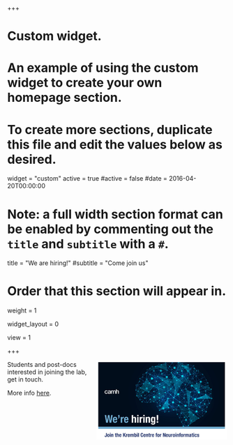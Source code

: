 +++
# Custom widget.
# An example of using the custom widget to create your own homepage section.
# To create more sections, duplicate this file and edit the values below as desired.
widget = "custom"
active = true
#active = false
#date = 2016-04-20T00:00:00

# Note: a full width section format can be enabled by commenting out the `title` and `subtitle` with a `#`.
title = "We are hiring!"
#subtitle = "Come join us"

# Order that this section will appear in.
weight = 1

widget_layout = 0

view = 1


+++


<img src="/img/KCNI_WereHiring.jpg" align="right" margin="15px 15px 15px 15px" width="300" />

Students and post-docs interested in joining the lab, get in touch. 

More info [here](/positions).









